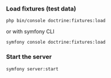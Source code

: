 ### Load fixtures (test data)
```
php bin/console doctrine:fixtures:load
```

or with symfony CLI 

```
symfony console doctrine:fixtures:load
```

### Start the server
```
symfony server:start
```